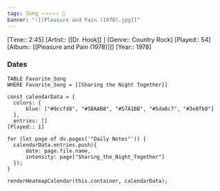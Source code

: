 ```yaml
---
tags: Song ⭐⭐⭐⭐⭐ 💛
banner: "![[Pleasure and Pain (1978).jpg]]"
---
```

[Time:: 2:45]
[Artist:: [[Dr. Hook]] ]
[Genre:: Country Rock]
[Played:: 54]
[Album:: [[Pleasure and Pain (1978)]]]
[Year:: 1978]
### Dates
````dataview
TABLE Favorite_Song
WHERE Favorite_Song = [[Sharing the Night Together]]
````

  ```dataviewjs
const calendarData = { 
	colors: { 
		blue: ["#9ccfd8", "#5BAAB8", "#57A1BB", "#5da8c7", "#3e8fb0"] 
	}, 
	entries: [] 
[Played:: 1]

for (let page of dv.pages('"Daily Notes"')) { 
	calendarData.entries.push({ 
		date: page.file.name, 
		intensity: page["Sharing_the_Night_Together"]
	}); 
} 

renderHeatmapCalendar(this.container, calendarData);
```
